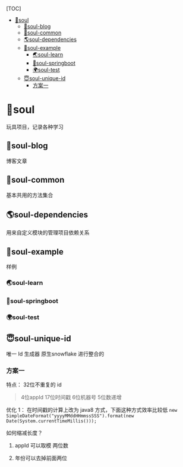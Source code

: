 
[TOC]
- [🌈soul](#%F0%9F%8C%88soul)
  - [🗽soul-blog](#%F0%9F%97%BDsoul-blog)
  - [🍩soul-common](#%F0%9F%8D%A9soul-common)
  - [🌎soul-dependencies](#%F0%9F%8C%8Esoul-dependencies)
  - [🍄soul-example](#%F0%9F%8D%84soul-example)
    - [🌏soul-learn](#%F0%9F%8C%8Fsoul-learn)
    - [🌵soul-springboot](#%F0%9F%8C%B5soul-springboot)
    - [🌍soul-test](#%F0%9F%8C%8Dsoul-test)
  - [😇soul-unique-id](#%F0%9F%98%87soul-unique-id)
    - [方案一](#%E6%96%B9%E6%A1%88%E4%B8%80)

# 🌈soul
玩具项目，记录各种学习

## 🗽soul-blog

博客文章

## 🍩soul-common

基本共用的方法集合

## 🌎soul-dependencies

用来自定义模块的管理项目依赖关系

## 🍄soul-example
样例
### 🌏soul-learn

### 🌵soul-springboot

### 🌍soul-test

## 😇soul-unique-id

唯一 Id 生成器 
原生snowflake 进行整合的

### 方案一
特点：
32位不重复的 id

> 4位appId  17位时间戳  6位机器号  5位数递增

优化 1：
在时间戳的计算上改为 java8 方式，下面这种方式效率比较低
```new SimpleDateFormat("yyyyMMddHHmmssSSS").format(new Date(System.currentTimeMillis()));```

如何缩减长度？

1. appId 可以取模 两位数

2. 年份可以去掉前面两位
